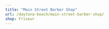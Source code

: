 ```yaml
---
title: "Main Street Barber Shop"
url: /daytona-beach/main-street-barber-shop/
shop: Friseur
---
```

